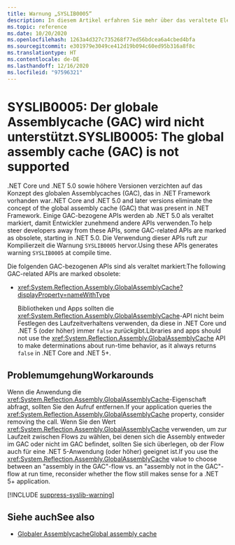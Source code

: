 ```yaml
---
title: Warnung „SYSLIB0005“
description: In diesem Artikel erfahren Sie mehr über das veraltete Element, das zur Kompilierzeit den Fehler „SYSLIB0005“ generiert.
ms.topic: reference
ms.date: 10/20/2020
ms.openlocfilehash: 1263a4d327c735268f77ed56bdcea6a4cbed4bfa
ms.sourcegitcommit: e301979e3049ce412d19b094c60ed95b316a8f8c
ms.translationtype: HT
ms.contentlocale: de-DE
ms.lasthandoff: 12/16/2020
ms.locfileid: "97596321"
---
```

# <a name="syslib0005-the-global-assembly-cache-gac-is-not-supported"></a><span data-ttu-id="db57a-103">SYSLIB0005: Der globale Assemblycache (GAC) wird nicht unterstützt.</span><span class="sxs-lookup"><span data-stu-id="db57a-103">SYSLIB0005: The global assembly cache (GAC) is not supported</span></span>

<span data-ttu-id="db57a-104">.NET Core und .NET 5.0 sowie höhere Versionen verzichten auf das Konzept des globalen Assemblycaches (GAC), das in .NET Framework vorhanden war.</span><span class="sxs-lookup"><span data-stu-id="db57a-104">.NET Core and .NET 5.0 and later versions eliminate the concept of the global assembly cache (GAC) that was present in .NET Framework.</span></span> <span data-ttu-id="db57a-105">Einige GAC-bezogene APIs werden ab .NET 5.0 als veraltet markiert, damit Entwickler zunehmend andere APIs verwenden.</span><span class="sxs-lookup"><span data-stu-id="db57a-105">To help steer developers away from these APIs, some GAC-related APIs are marked as obsolete, starting in .NET 5.0.</span></span> <span data-ttu-id="db57a-106">Die Verwendung dieser APIs ruft zur Kompilierzeit die Warnung `SYSLIB0005` hervor.</span><span class="sxs-lookup"><span data-stu-id="db57a-106">Using these APIs generates warning `SYSLIB0005` at compile time.</span></span>

<span data-ttu-id="db57a-107">Die folgenden GAC-bezogenen APIs sind als veraltet markiert:</span><span class="sxs-lookup"><span data-stu-id="db57a-107">The following GAC-related APIs are marked obsolete:</span></span>

- <xref:System.Reflection.Assembly.GlobalAssemblyCache?displayProperty=nameWithType>

  <span data-ttu-id="db57a-108">Bibliotheken und Apps sollten die <xref:System.Reflection.Assembly.GlobalAssemblyCache>-API nicht beim Festlegen des Laufzeitverhaltens verwenden, da diese in .NET Core und .NET 5 (oder höher) immer `false` zurückgibt.</span><span class="sxs-lookup"><span data-stu-id="db57a-108">Libraries and apps should not use the <xref:System.Reflection.Assembly.GlobalAssemblyCache> API to make determinations about run-time behavior, as it always returns `false` in .NET Core and .NET 5+.</span></span>

## <a name="workarounds"></a><span data-ttu-id="db57a-109">Problemumgehung</span><span class="sxs-lookup"><span data-stu-id="db57a-109">Workarounds</span></span>

<span data-ttu-id="db57a-110">Wenn die Anwendung die <xref:System.Reflection.Assembly.GlobalAssemblyCache>-Eigenschaft abfragt, sollten Sie den Aufruf entfernen.</span><span class="sxs-lookup"><span data-stu-id="db57a-110">If your application queries the <xref:System.Reflection.Assembly.GlobalAssemblyCache> property, consider removing the call.</span></span> <span data-ttu-id="db57a-111">Wenn Sie den Wert <xref:System.Reflection.Assembly.GlobalAssemblyCache> verwenden, um zur Laufzeit zwischen Flows zu wählen, bei denen sich die Assembly entweder im GAC oder nicht im GAC befindet, sollten Sie sich überlegen, ob der Flow auch für eine .NET 5-Anwendung (oder höher) geeignet ist.</span><span class="sxs-lookup"><span data-stu-id="db57a-111">If you use the <xref:System.Reflection.Assembly.GlobalAssemblyCache> value to choose between an "assembly in the GAC"-flow vs. an "assembly not in the GAC"-flow at run time, reconsider whether the flow still makes sense for a .NET 5+ application.</span></span>

[!INCLUDE [suppress-syslib-warning](../../../../includes/suppress-syslib-warning.md)]

## <a name="see-also"></a><span data-ttu-id="db57a-112">Siehe auch</span><span class="sxs-lookup"><span data-stu-id="db57a-112">See also</span></span>

- [<span data-ttu-id="db57a-113">Globaler Assemblycache</span><span class="sxs-lookup"><span data-stu-id="db57a-113">Global assembly cache</span></span>](../../../framework/app-domains/gac.md)
